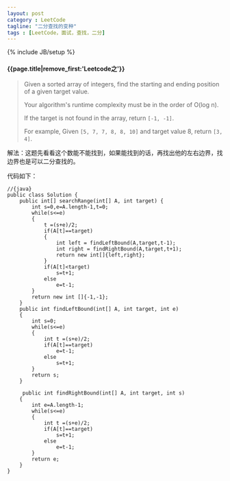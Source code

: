 ```yaml
---
layout: post
category : LeetCode
tagline: "二分查找的变种"
tags : [LeetCode，面试，查找，二分]
---
```

{% include JB/setup %}

<h4>{{page.title|remove_first:'Leetcode之'}}</h4>


> Given a sorted array of integers, find the starting and ending position of a given target value.
>
>Your algorithm's runtime complexity must be in the order of O(log n).
>
>If the target is not found in the array, return `[-1, -1]`.
>
>For example,
Given `[5, 7, 7, 8, 8, 10]` and target value 8,
return `[3, 4]`. 

解法：这题先看看这个数能不能找到，如果能找到的话，再找出他的左右边界，找边界也是可以二分查找的。

代码如下：
		
	//{java}
	public class Solution {
	    public int[] searchRange(int[] A, int target) {
	        int s=0,e=A.length-1,t=0;
	        while(s<=e)
	        {
	            t =(s+e)/2;
	            if(A[t]==target)
	            {
	                int left = findLeftBound(A,target,t-1);
	                int right = findRightBound(A,target,t+1);
	                return new int[]{left,right};
	            }
	            if(A[t]<target)
	                s=t+1;
	            else
	                e=t-1;
	        }
	        return new int []{-1,-1};
	    }
	    public int findLeftBound(int[] A, int target, int e)
	    {
	        int s=0;
	        while(s<=e)
	        {
	            int t =(s+e)/2;
	            if(A[t]==target)
	                e=t-1;
	            else
	                s=t+1;
	        }
	        return s;
	    }
	    
	     public int findRightBound(int[] A, int target, int s)
	    {
	        int e=A.length-1;
	        while(s<=e)
	        {
	            int t =(s+e)/2;
	            if(A[t]==target)
	                s=t+1;
	            else
	                e=t-1;
	        }
	        return e;
	    }
	}